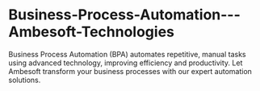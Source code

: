 # Business-Process-Automation---Ambesoft-Technologies
Business Process Automation (BPA) automates repetitive, manual tasks using advanced technology, improving efficiency and productivity. Let Ambesoft transform your business processes with our expert automation solutions.
